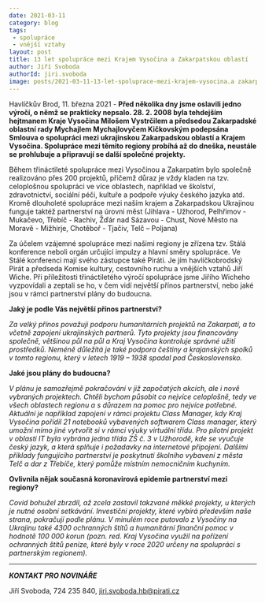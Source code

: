 ```yaml
---
date: 2021-03-11
category: blog
tags:
 - spolupráce
 - vnější vztahy
layout: post
title: 13 let spolupráce mezi Krajem Vysočina a Zakarpatskou oblastí
author: Jiří Svoboda
authorId: jiri.svoboda
image: posts/2021-03-11-13-let-spoluprace-mezi-krajem-vysocina.a zakarpadskou-oblasti.jpg
---
```


Havlíčkův Brod, 11. března 2021 - **Před několika dny jsme oslavili jedno výročí, o němž se prakticky nepsalo. 28. 2. 2008 byla tehdejším hejtmanem Kraje Vysočina Milošem Vystrčilem a předsedou Zakarpadské oblastní rady Mychajlem Mychajlovyčem Kičkovským podepsána Smlouva o spolupráci mezi ukrajinskou Zakarpadskou oblastí a Krajem Vysočina. Spolupráce mezi těmito regiony probíhá až do dneška, neustále se prohlubuje a připravují se další společné projekty.**

Během třináctileté spolupráce mezi Vysočinou a Zakarpatím bylo společně realizováno přes 200 projektů, přičemž důraz je vždy kladen na tzv. celoplošnou spolupráci ve více oblastech, například ve školství, zdravotnictví, sociální péči, kultuře a podpoře výuky českého jazyka atd. Kromě dlouholeté spolupráce mezi naším krajem a Zakarpadskou Ukrajinou funguje taktéž partnerství na úrovni měst (Jihlava - Užhorod, Pelhřimov - Mukačevo, Třebíč - Rachiv, Žďár nad Sázavou - Chust, Nové Město na Moravě - Mižhirje, Chotěboř - Tjačiv, Telč – Poljana)

Za účelem vzájemné spolupráce mezi našimi regiony je zřízena tzv. Stálá konference neboli orgán určující impulzy a hlavní směry spolupráce. Ve Stálé konferenci mají svého zástupce také Piráti. Je jím havlíčkobrodský Pirát a předseda Komise kultury, cestovního ruchu a vnějších vztahů Jiří Wiche. Při příležitosti třináctiletého výročí spolupráce jsme Jiřího Wicheho vyzpovídali a zeptali se ho, v čem vidí největší přínos partnerství, nebo jaké jsou v rámci partnerství plány do budoucna.

**Jaký je podle Vás největší přínos partnerství?**

*Za velký přínos považuji podporu humanitárních projektů na Zakarpatí, a to včetně zapojení ukrajinských partnerů. Tyto projekty jsou financovány společně, většinou půl na půl a Kraj Vysočina kontroluje správné užití prostředků. Neméně důležitá je také podpora češtiny a krajanských spolků v tomto regionu, který v letech 1919 – 1938 spadal pod Československo.*

**Jaké jsou plány do budoucna?**

*V plánu je samozřejmě pokračování v již započatých akcích, ale i nově vybraných projektech. Chtěli bychom působit co nejvíce celoplošně, tedy ve všech oblastech regionu a s důrazem na pomoc pro nejvíce potřebné. Aktuální je například zapojení v rámci projektu Class Manager, kdy Kraj Vysočina pořídil 21 notebooků vybavených softwarem Class manager, který umožní mimo jiné vytvořit si v rámci výuky virtuální třídu. Pro pilotní projekt v oblasti IT byla vybrána jedna třída ZŠ č. 3 v Užhorodě, kde se vyučuje český jazyk, a která splňuje i požadavky na internetové připojení. Dalšími příklady fungujícího partnerství je poskytnutí školního vybavení z města Telč a dar z Třebíče, který pomůže místním nemocničním kuchyním.*

**Ovlivnila nějak současná koronavirová epidemie partnerství mezi regiony?**

*Covid bohužel zbrzdil, až zcela zastavil takzvané měkké projekty, u kterých je nutné osobní setkávání. Investiční projekty, které vybírá především naše strana, pokračují podle plánu. V minulém roce putovalo z Vysočiny na Ukrajinu také 4300 ochranných štítů a humanitární finanční pomoc v hodnotě 100 000 korun (pozn. red. Kraj Vysočina využil na pořízení ochranných štítů peníze, které byly v roce 2020 určeny na spolupráci s partnerským regionem).*

---

***KONTAKT PRO NOVINÁŘE*** 

Jiří Svoboda, 724 235 840, <jiri.svoboda.hb@pirati.cz>
